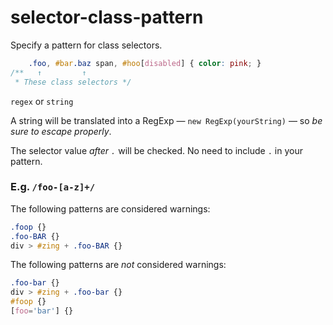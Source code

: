 # selector-class-pattern

Specify a pattern for class selectors.

```css
    .foo, #bar.baz span, #hoo[disabled] { color: pink; }
/**   ↑         ↑
 * These class selectors */
```

`regex` or `string`

A string will be translated into a RegExp — `new RegExp(yourString)` — so *be sure to escape properly*.

The selector value *after `.`* will be checked. No need to include `.` in your pattern.

### E.g. `/foo-[a-z]+/`

The following patterns are considered warnings:

```css
.foop {}
.foo-BAR {}
div > #zing + .foo-BAR {}
```

The following patterns are *not* considered warnings:

```css
.foo-bar {}
div > #zing + .foo-bar {}
#foop {}
[foo='bar'] {}
```
